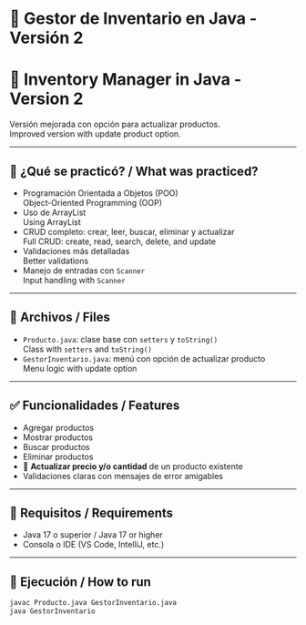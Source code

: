 # 🧾 Gestor de Inventario en Java - Versión 2  
# 🧾 Inventory Manager in Java - Version 2

Versión mejorada con opción para actualizar productos.  
Improved version with update product option.

---

## 🧠 ¿Qué se practicó? / What was practiced?

- Programación Orientada a Objetos (POO)  
  Object-Oriented Programming (OOP)  
- Uso de ArrayList  
  Using ArrayList  
- CRUD completo: crear, leer, buscar, eliminar y actualizar  
  Full CRUD: create, read, search, delete, and update  
- Validaciones más detalladas  
  Better validations  
- Manejo de entradas con `Scanner`  
  Input handling with `Scanner`

---

## 📄 Archivos / Files

- `Producto.java`: clase base con `setters` y `toString()`  
  Class with `setters` and `toString()`  
- `GestorInventario.java`: menú con opción de actualizar producto  
  Menu logic with update option

---

## ✅ Funcionalidades / Features

- Agregar productos  
- Mostrar productos  
- Buscar productos  
- Eliminar productos  
- 🔄 **Actualizar precio y/o cantidad** de un producto existente  
- Validaciones claras con mensajes de error amigables

---

## 🧪 Requisitos / Requirements

- Java 17 o superior / Java 17 or higher  
- Consola o IDE (VS Code, IntelliJ, etc.)

---

## 🚀 Ejecución / How to run

```bash
javac Producto.java GestorInventario.java
java GestorInventario
